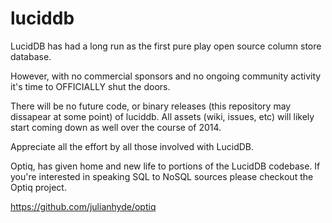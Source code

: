 luciddb
=======

LucidDB has had a long run as the first pure play open source column store database.

However, with no commercial sponsors and no ongoing community activity it's time to OFFICIALLY shut the doors.

There will be no future code, or binary releases (this repository may dissapear at some point) of luciddb.  All assets (wiki, issues, etc) will likely start coming down as well over the course of 2014.

Appreciate all the effort by all those involved with LucidDB.

Optiq, has given home and new life to portions of the LucidDB codebase.  If you're interested in speaking SQL to NoSQL sources please checkout the Optiq project. 

https://github.com/julianhyde/optiq



